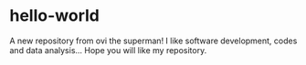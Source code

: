 # hello-world
A new repository from ovi the superman!
I like software development, codes and data analysis...
Hope you will like my repository.
